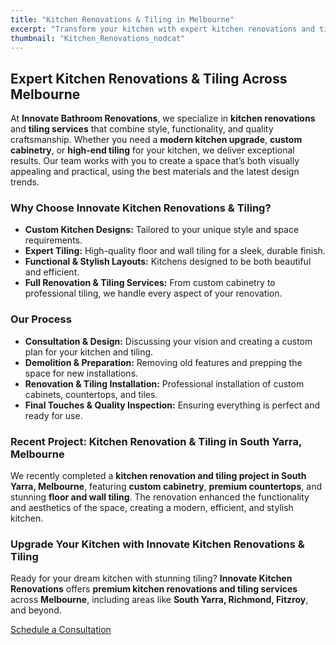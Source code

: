 ```yaml
---
title: "Kitchen Renovations & Tiling in Melbourne"
excerpt: "Transform your kitchen with expert kitchen renovations and tiling services. Serving Melbourne’s suburbs with premium craftsmanship and design."
thumbnail: "Kitchen_Renovations_nodcat"
---
```


## Expert Kitchen Renovations & Tiling Across Melbourne

At **Innovate Bathroom Renovations**, we specialize in **kitchen renovations** and **tiling services** that combine style, functionality, and quality craftsmanship. Whether you need a **modern kitchen upgrade**, **custom cabinetry**, or **high-end tiling** for your kitchen, we deliver exceptional results. Our team works with you to create a space that’s both visually appealing and practical, using the best materials and the latest design trends.

### Why Choose Innovate Kitchen Renovations & Tiling?

- **Custom Kitchen Designs:** Tailored to your unique style and space requirements.
- **Expert Tiling:** High-quality floor and wall tiling for a sleek, durable finish.
- **Functional & Stylish Layouts:** Kitchens designed to be both beautiful and efficient.
- **Full Renovation & Tiling Services:** From custom cabinetry to professional tiling, we handle every aspect of your renovation.

### Our Process

- **Consultation & Design:** Discussing your vision and creating a custom plan for your kitchen and tiling.
- **Demolition & Preparation:** Removing old features and prepping the space for new installations.
- **Renovation & Tiling Installation:** Professional installation of custom cabinets, countertops, and tiles.
- **Final Touches & Quality Inspection:** Ensuring everything is perfect and ready for use.

### Recent Project: Kitchen Renovation & Tiling in South Yarra, Melbourne

We recently completed a **kitchen renovation and tiling project in South Yarra, Melbourne**, featuring **custom cabinetry**, **premium countertops**, and stunning **floor and wall tiling**. The renovation enhanced the functionality and aesthetics of the space, creating a modern, efficient, and stylish kitchen.

### Upgrade Your Kitchen with Innovate Kitchen Renovations & Tiling

Ready for your dream kitchen with stunning tiling? **Innovate Kitchen Renovations** offers **premium kitchen renovations and tiling services** across **Melbourne**, including areas like **South Yarra, Richmond, Fitzroy**, and beyond.  

[Schedule a Consultation](/contact)